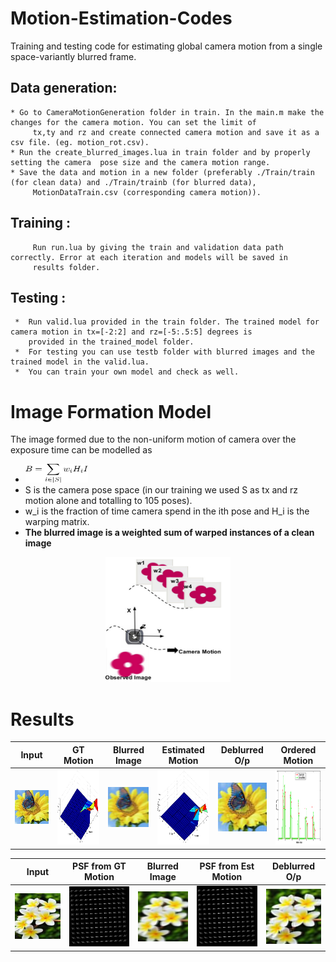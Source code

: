 # Motion-Estimation-Codes
Training and testing code for estimating global camera motion from a single space-variantly blurred frame.
## Data generation:
    * Go to CameraMotionGeneration folder in train. In the main.m make the changes for the camera motion. You can set the limit of 
         tx,ty and rz and create connected camera motion and save it as a csv file. (eg. motion_rot.csv). 
    * Run the create_blurred_images.lua in train folder and by properly setting the camera  pose size and the camera motion range. 
    * Save the data and motion in a new folder (preferably ./Train/train (for clean data) and ./Train/trainb (for blurred data), 
         MotionDataTrain.csv (corresponding camera motion)).
## Training :
         Run run.lua by giving the train and validation data path correctly. Error at each iteration and models will be saved in 
         results folder.
## Testing : 
     *  Run valid.lua provided in the train folder. The trained model for camera motion in tx=[-2:2] and rz=[-5:.5:5] degrees is 
        provided in the trained_model folder.
     *  For testing you can use testb folder with blurred images and the trained model in the valid.lua.
     *  You can train your own model and check as well.
     
# Image Formation Model
 The image formed due to the non-uniform motion of camera over the exposure time can be modelled as 
 * <img src="https://github.com/nimiiit/Motion-Estimation-Codes/blob/master/blurformation.png" alt="equa" width="100" height="30">
 * S is the camera pose space (in our training we used S as tx and rz motion alone and totalling to 105 poses).
 * w_i is the fraction of time camera spend in the ith pose and H_i is the warping matrix.
 * **The blurred image is a weighted sum of warped instances of a clean image**
  <p align="center">
  <img src="https://github.com/nimiiit/Motion-Estimation-Codes/blob/master/imageformationmodel.jpg" alt="Image formation"  width="200" height="200">
   </p>
   
   # Results

| Input | GT Motion | Blurred Image | Estimated Motion | Deblurred O/p| Ordered Motion |
|-------------------|-------------------------|---------------------|--------------------|------------------|-------------|
|![alt-text-1]( https://github.com/nimiiit/Motion-Estimation-Codes/blob/master/Input.png "Clean Reference")|  <img src="https://github.com/nimiiit/Motion-Estimation-Codes/blob/master/original.png" alt="GT motion"  width="120" height="120"> | ![alt-text-3](https://github.com/nimiiit/Motion-Estimation-Codes/blob/master/inp4.png "Blurred Image") | <img src="https://github.com/nimiiit/Motion-Estimation-Codes/blob/master/estimated.png" alt="Estimated Motion"  width="120" height="120"> |  ![alt-text-5](https://github.com/nimiiit/Motion-Estimation-Codes/blob/master/deblr4.png "Deblurred Result") | <img src="https://github.com/nimiiit/Motion-Estimation-Codes/blob/master/ordered.png" alt="Ordered Motion"  width="120" height="120"> |


| Input | PSF from GT Motion | Blurred Image | PSF from Est Motion | Deblurred O/p|
|-------------------|-------------------------|---------------------|--------------------|------------------|
|![alt-text-1]( https://github.com/nimiiit/Motion-Estimation-Codes/blob/master/inpclean.png "Clean Reference")| ![alt-text-2]( https://github.com/nimiiit/Motion-Estimation-Codes/blob/master/origdark1.png "PSFs") | ![alt-text-3](https://github.com/nimiiit/Motion-Estimation-Codes/blob/master/inp1.png "Blurred Image") | ![alt-text-4]( https://github.com/nimiiit/Motion-Estimation-Codes/blob/master/estdark1.png "Clean Reference") |  ![alt-text-5](https://github.com/nimiiit/Motion-Estimation-Codes/blob/master/deblr1.png "Deblurred Result") |

         
      


